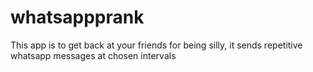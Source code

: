 # whatsappprank
This app is to get back at your friends for being silly, it sends repetitive whatsapp messages at chosen intervals
